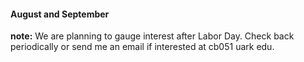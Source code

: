 #### August and September

**note:** We are planning to gauge interest after Labor Day. Check back periodically or send me an email if interested at cb051 <at> uark <dot> edu.

<!--**note:** We rescheduled our 19 June meeting for this week (26 June) due to Juneteenth Holiday-->
<!---->
<!--- **Where/When:** JBHT 532, Noon-1:00P ([U of A](https://www.uark.edu/))-->
<!--- **Reading:**-->
<!--  - [AI Art and its Impact on Artists](https://dl.acm.org/doi/pdf/10.1145/3600211.3604681)-->
<!--- **Meeting Link (opt):** email me!-->
<!--- **Abstract:** The last 3 years have resulted in machine learning (ML)-based-->
<!--image generators with the ability to output consistently higher-->
<!--quality images based on natural language prompts as inputs. As-->
<!--a result, many popular commercial “generative AI Art” products-->
<!--have entered the market, making generative AI an estimated $48B-->
<!--industry [125]. However, many professional artists have spoken-->
<!--up about the harms they have experienced due to the proliferation-->
<!--of large scale image generators trained on image/text pairs from-->
<!--the Internet. In this paper, we review some of these harms which-->
<!--include reputational damage, economic loss, plagiarism and copyright infringement. To guard against these issues while reaping the-->
<!--potential benefits of image generators, we provide recommendations such as regulation that forces organizations to disclose their-->
<!--training data, and tools that help artists prevent using their content-->
<!--as training data without their consent.-->


